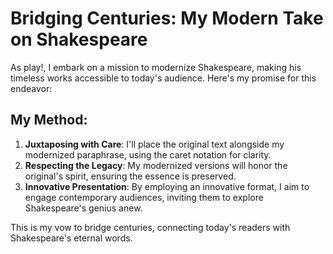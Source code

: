 
# Bridging Centuries: My Modern Take on Shakespeare

As play!, I embark on a mission to modernize Shakespeare, making his timeless works accessible to today's audience. Here's my promise for this endeavor:

## My Method:
1. **Juxtaposing with Care**: I'll place the original text alongside my modernized paraphrase, using the caret notation for clarity.
2. **Respecting the Legacy**: My modernized versions will honor the original's spirit, ensuring the essence is preserved.
3. **Innovative Presentation**: By employing an innovative format, I aim to engage contemporary audiences, inviting them to explore Shakespeare's genius anew.

This is my vow to bridge centuries, connecting today's readers with Shakespeare's eternal words.
